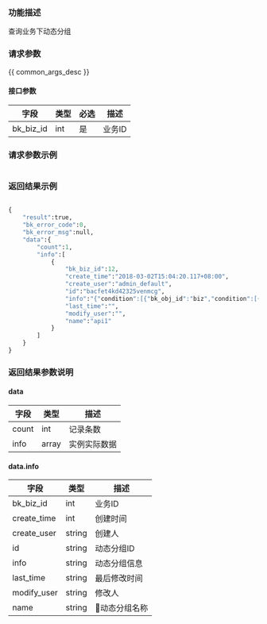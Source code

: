 ### 功能描述

查询业务下动态分组

### 请求参数

{{ common_args_desc }}

#### 接口参数

| 字段                |  类型      | 必选   |  描述                       |
|---------------------|------------|--------|-----------------------------|
| bk_biz_id           | int     | 是     |业务ID                      |


### 请求参数示例

```python

```

### 返回结果示例

```python

{
    "result":true,
    "bk_error_code":0,
    "bk_error_msg":null,
    "data":{
        "count":1,
        "info":[
            {
                "bk_biz_id":12,
                "create_time":"2018-03-02T15:04:20.117+08:00",
                "create_user":"admin_default",
                "id":"bacfet4kd42325venmcg",
                "info":"{"condition":[{"bk_obj_id":"biz","condition":[{"field":"default","operator":"$ne","value":1}],"fields":[]},{"bk_obj_id":"set","condition":[],"fields":[]},{"bk_obj_id":"module","condition":[],"fields":[]},{"bk_obj_id":"host","condition":[{"field":"bk_host_innerip","operator":"$eq","value":"127.0.0.1"}],"fields":["bk_host_innerip","bk_host_outerip","bk_agent_status"]}]}",
                "last_time":"",
                "modify_user":"",
                "name":"api1"
            }
        ]
    }
}
```

### 返回结果参数说明

#### data

| 字段      | 类型      | 描述         |
|-----------|-----------|--------------|
| count     | int       | 记录条数     |
| info      | array     | 实例实际数据 |

#### data.info

| 字段                | 类型      | 描述                                                 |
|---------------------|-----------|------------------------------------------------------|
| bk_biz_id                  | int    | 业务ID                                 |
| create_time          | int       | 创建时间                                    |
| create_user | string    | 创建人                                           |
| id           | string    | 动态分组ID                                               |
| info         | string    | 动态分组信息                                       |
| last_time           | string    | 最后修改时间                                         |
| modify_user           | string    | 修改人|
| name           | string    | 动态分组名称|
